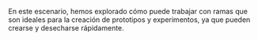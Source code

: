 En este escenario, hemos explorado cómo puede trabajar con ramas que son ideales para la creación de prototipos y experimentos, ya que pueden crearse y desecharse rápidamente.